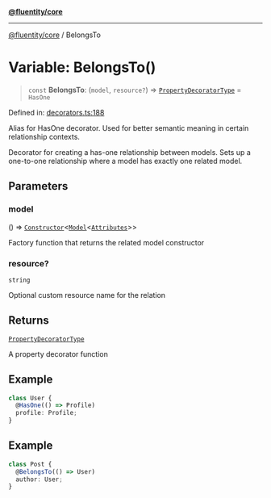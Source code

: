 [**@fluentity/core**](../README.md)

***

[@fluentity/core](../globals.md) / BelongsTo

# Variable: BelongsTo()

> `const` **BelongsTo**: (`model`, `resource?`) => [`PropertyDecoratorType`](../type-aliases/PropertyDecoratorType.md) = `HasOne`

Defined in: [decorators.ts:188](https://github.com/cedricpierre/fluentity-core/blob/37e0fe495327dcf7f6b167ed5958ed95c676e957/src/decorators.ts#L188)

Alias for HasOne decorator.
Used for better semantic meaning in certain relationship contexts.

Decorator for creating a has-one relationship between models.
Sets up a one-to-one relationship where a model has exactly one related model.

## Parameters

### model

() => [`Constructor`](../type-aliases/Constructor.md)\<[`Model`](../classes/Model.md)\<[`Attributes`](../interfaces/Attributes.md)\>\>

Factory function that returns the related model constructor

### resource?

`string`

Optional custom resource name for the relation

## Returns

[`PropertyDecoratorType`](../type-aliases/PropertyDecoratorType.md)

A property decorator function

## Example

```typescript
class User {
  @HasOne(() => Profile)
  profile: Profile;
}
```

## Example

```typescript
class Post {
  @BelongsTo(() => User)
  author: User;
}
```
